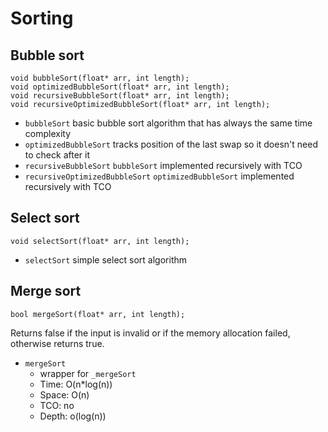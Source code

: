 # Sorting

## Bubble sort
```[C]
void bubbleSort(float* arr, int length);
void optimizedBubbleSort(float* arr, int length);
void recursiveBubbleSort(float* arr, int length);
void recursiveOptimizedBubbleSort(float* arr, int length);
```

- `bubbleSort` basic bubble sort algorithm that has always the same time complexity
- `optimizedBubbleSort` tracks position of the last swap so it doesn't need to check after it
- `recursiveBubbleSort` `bubbleSort` implemented recursively with TCO
- `recursiveOptimizedBubbleSort` `optimizedBubbleSort` implemented recursively with TCO

## Select sort
```[C]
void selectSort(float* arr, int length);
```

- `selectSort` simple select sort algorithm

## Merge sort
```
bool mergeSort(float* arr, int length);
```

Returns false if the input is invalid or if the memory allocation failed,
otherwise returns true.

- `mergeSort`
    - wrapper for `_mergeSort`
    - Time: O(n*log(n))
    - Space: O(n)
    - TCO: no
    - Depth: o(log(n))